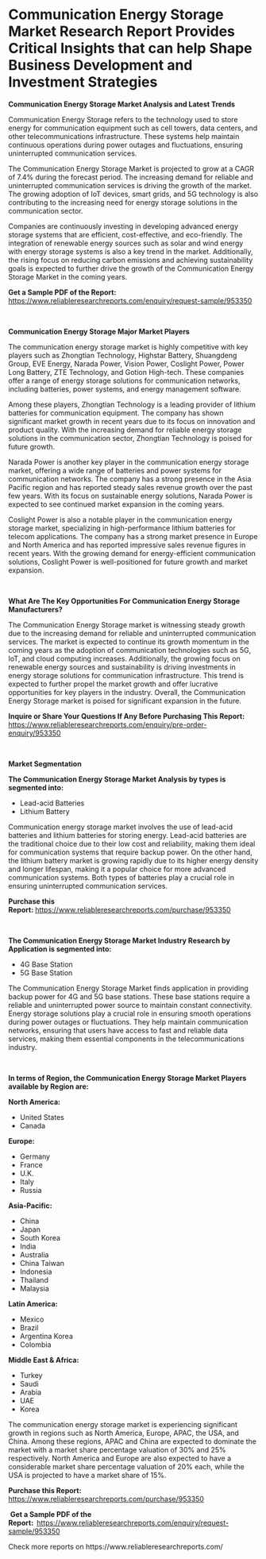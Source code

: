 <p><h1>Communication Energy Storage Market Research Report Provides Critical Insights that can help Shape Business Development and Investment Strategies</h1></p><p><strong>Communication Energy Storage Market Analysis and Latest Trends</strong></p>
<p><p>Communication Energy Storage refers to the technology used to store energy for communication equipment such as cell towers, data centers, and other telecommunications infrastructure. These systems help maintain continuous operations during power outages and fluctuations, ensuring uninterrupted communication services.</p><p>The Communication Energy Storage Market is projected to grow at a CAGR of 7.4% during the forecast period. The increasing demand for reliable and uninterrupted communication services is driving the growth of the market. The growing adoption of IoT devices, smart grids, and 5G technology is also contributing to the increasing need for energy storage solutions in the communication sector.</p><p>Companies are continuously investing in developing advanced energy storage systems that are efficient, cost-effective, and eco-friendly. The integration of renewable energy sources such as solar and wind energy with energy storage systems is also a key trend in the market. Additionally, the rising focus on reducing carbon emissions and achieving sustainability goals is expected to further drive the growth of the Communication Energy Storage Market in the coming years.</p></p>
<p><strong>Get a Sample PDF of the Report:&nbsp;</strong> <a href="https://www.reliableresearchreports.com/enquiry/request-sample/953350">https://www.reliableresearchreports.com/enquiry/request-sample/953350</a></p>
<p>&nbsp;</p>
<p><strong>Communication Energy Storage Major Market Players</strong></p>
<p><p>The communication energy storage market is highly competitive with key players such as Zhongtian Technology, Highstar Battery, Shuangdeng Group, EVE Energy, Narada Power, Vision Power, Coslight Power, Power Long Battery, ZTE Technology, and Gotion High-tech. These companies offer a range of energy storage solutions for communication networks, including batteries, power systems, and energy management software.</p><p>Among these players, Zhongtian Technology is a leading provider of lithium batteries for communication equipment. The company has shown significant market growth in recent years due to its focus on innovation and product quality. With the increasing demand for reliable energy storage solutions in the communication sector, Zhongtian Technology is poised for future growth.</p><p>Narada Power is another key player in the communication energy storage market, offering a wide range of batteries and power systems for communication networks. The company has a strong presence in the Asia Pacific region and has reported steady sales revenue growth over the past few years. With its focus on sustainable energy solutions, Narada Power is expected to see continued market expansion in the coming years.</p><p>Coslight Power is also a notable player in the communication energy storage market, specializing in high-performance lithium batteries for telecom applications. The company has a strong market presence in Europe and North America and has reported impressive sales revenue figures in recent years. With the growing demand for energy-efficient communication solutions, Coslight Power is well-positioned for future growth and market expansion.</p></p>
<p>&nbsp;</p>
<p><strong>What Are The Key Opportunities For Communication Energy Storage Manufacturers?</strong></p>
<p><p>The Communication Energy Storage market is witnessing steady growth due to the increasing demand for reliable and uninterrupted communication services. The market is expected to continue its growth momentum in the coming years as the adoption of communication technologies such as 5G, IoT, and cloud computing increases. Additionally, the growing focus on renewable energy sources and sustainability is driving investments in energy storage solutions for communication infrastructure. This trend is expected to further propel the market growth and offer lucrative opportunities for key players in the industry. Overall, the Communication Energy Storage market is poised for significant expansion in the future.</p></p>
<p><strong>Inquire or Share Your Questions If Any Before Purchasing This Report:</strong> <a href="https://www.reliableresearchreports.com/enquiry/pre-order-enquiry/953350">https://www.reliableresearchreports.com/enquiry/pre-order-enquiry/953350</a></p>
<p>&nbsp;</p>
<p><strong>Market Segmentation</strong></p>
<p><strong>The Communication Energy Storage Market Analysis by types is segmented into:</strong></p>
<p><ul><li>Lead-acid Batteries</li><li>Lithium Battery</li></ul></p>
<p><p>Communication energy storage market involves the use of lead-acid batteries and lithium batteries for storing energy. Lead-acid batteries are the traditional choice due to their low cost and reliability, making them ideal for communication systems that require backup power. On the other hand, the lithium battery market is growing rapidly due to its higher energy density and longer lifespan, making it a popular choice for more advanced communication systems. Both types of batteries play a crucial role in ensuring uninterrupted communication services.</p></p>
<p><strong>Purchase this Report:&nbsp;</strong><a href="https://www.reliableresearchreports.com/purchase/953350">https://www.reliableresearchreports.com/purchase/953350</a></p>
<p>&nbsp;</p>
<p><strong>The Communication Energy Storage Market Industry Research by Application is segmented into:</strong></p>
<p><ul><li>4G Base Station</li><li>5G Base Station</li></ul></p>
<p><p>The Communication Energy Storage Market finds application in providing backup power for 4G and 5G base stations. These base stations require a reliable and uninterrupted power source to maintain constant connectivity. Energy storage solutions play a crucial role in ensuring smooth operations during power outages or fluctuations. They help maintain communication networks, ensuring that users have access to fast and reliable data services, making them essential components in the telecommunications industry.</p></p>
<p>&nbsp;</p>
<p><strong>In terms of Region, the Communication Energy Storage Market Players available by Region are:</strong></p>
<p>
    <p> <strong> North America: </strong>
        <ul>
            <li>United States</li>
            <li>Canada</li>
        </ul>
        </p> 
    <p> <strong> Europe: </strong>
        <ul>
            <li>Germany</li>
            <li>France</li>
            <li>U.K.</li>
            <li>Italy</li>
            <li>Russia</li>
        </ul>
        </p> 
    <p> <strong> Asia-Pacific: </strong>
        <ul>
            <li>China</li>
            <li>Japan</li>
            <li>South Korea</li>
            <li>India</li>
            <li>Australia</li>
            <li>China Taiwan</li>
            <li>Indonesia</li>
            <li>Thailand</li>
            <li>Malaysia</li>
        </ul>
        </p> 
    <p> <strong> Latin America: </strong>
        <ul>
            <li>Mexico</li>
            <li>Brazil</li>
            <li>Argentina Korea</li>
            <li>Colombia</li>
        </ul>
        </p> 
    <p> <strong> Middle East & Africa: </strong>
        <ul>
            <li>Turkey</li>
            <li>Saudi</li>
            <li>Arabia</li>
            <li>UAE</li>
            <li>Korea</li>
        </ul>
    </p>
    </p>
<p><p>The communication energy storage market is experiencing significant growth in regions such as North America, Europe, APAC, the USA, and China. Among these regions, APAC and China are expected to dominate the market with a market share percentage valuation of 30% and 25% respectively. North America and Europe are also expected to have a considerable market share percentage valuation of 20% each, while the USA is projected to have a market share of 15%.</p></p>
<p><strong>Purchase this Report: </strong><a href="https://www.reliableresearchreports.com/purchase/953350">https://www.reliableresearchreports.com/purchase/953350</a></p>
<p>&nbsp;<strong>Get a Sample PDF of the Report:&nbsp;&nbsp;</strong><a href="https://www.reliableresearchreports.com/enquiry/request-sample/953350">https://www.reliableresearchreports.com/enquiry/request-sample/953350</a></p>
<p><strong></strong></p>
<p>Check more reports on https://www.reliableresearchreports.com/</p>